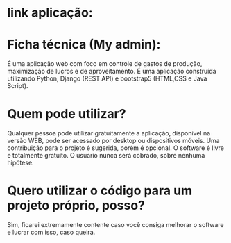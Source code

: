 # link aplicação:


# Ficha técnica (My admin):

É uma aplicação web com foco em controle de gastos de produção, maximização de lucros e de aproveitamento. É uma aplicação construída utilizando Python, Django (REST API) e bootstrap5 (HTML,CSS e Java Script).

# Quem pode utilizar?
Qualquer pessoa pode utilizar gratuitamente a aplicação, disponível na versão WEB, pode ser acessado por desktop ou dispositivos móveis.
Uma contribuição para o projeto é sugerida, porém é opcional. O software é livre e totalmente gratuíto. O usuario nunca será cobrado, sobre nenhuma hipótese.

# Quero utilizar o código para um projeto próprio, posso?
Sim, ficarei extremamente contente caso você consiga melhorar o software e lucrar com isso, caso queira.


